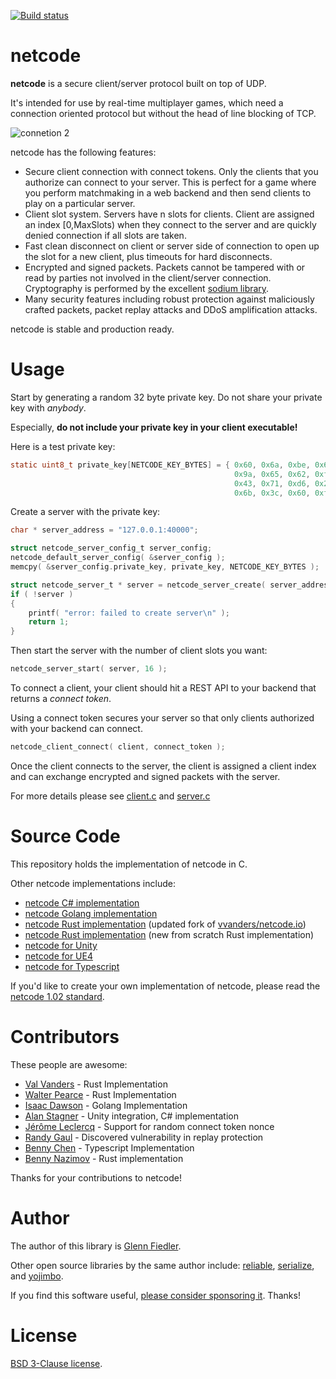 [![Build status](https://github.com/networkprotocol/netcode/workflows/CI/badge.svg)](https://github.com/networkprotocol/netcode/actions?query=workflow%3ACI)

# netcode

**netcode** is a secure client/server protocol built on top of UDP.

It's intended for use by real-time multiplayer games, which need a connection oriented protocol but without the head of line blocking of TCP.

![connetion 2](https://github.com/user-attachments/assets/5c7e0c9b-17b6-4e84-a57b-13bdb55a9978)

netcode has the following features:

* Secure client connection with connect tokens. Only the clients that you authorize can connect to your server. This is perfect for a game where you perform matchmaking in a web backend and then send clients to play on a particular server.
* Client slot system. Servers have n slots for clients. Client are assigned an index [0,MaxSlots) when they connect to the server and are quickly denied connection if all slots are taken.
* Fast clean disconnect on client or server side of connection to open up the slot for a new client, plus timeouts for hard disconnects.
* Encrypted and signed packets. Packets cannot be tampered with or read by parties not involved in the client/server connection. Cryptography is performed by the excellent [sodium library](https://libsodium.gitbook.io/doc).
* Many security features including robust protection against maliciously crafted packets, packet replay attacks and DDoS amplification attacks.

netcode is stable and production ready.

# Usage

Start by generating a random 32 byte private key. Do not share your private key with _anybody_. 

Especially, **do not include your private key in your client executable!**

Here is a test private key:

```c
static uint8_t private_key[NETCODE_KEY_BYTES] = { 0x60, 0x6a, 0xbe, 0x6e, 0xc9, 0x19, 0x10, 0xea, 
                                                  0x9a, 0x65, 0x62, 0xf6, 0x6f, 0x2b, 0x30, 0xe4, 
                                                  0x43, 0x71, 0xd6, 0x2c, 0xd1, 0x99, 0x27, 0x26,
                                                  0x6b, 0x3c, 0x60, 0xf4, 0xb7, 0x15, 0xab, 0xa1 };
```

Create a server with the private key:

```c
char * server_address = "127.0.0.1:40000";

struct netcode_server_config_t server_config;
netcode_default_server_config( &server_config );
memcpy( &server_config.private_key, private_key, NETCODE_KEY_BYTES );

struct netcode_server_t * server = netcode_server_create( server_address, &server_config, time );
if ( !server )
{
    printf( "error: failed to create server\n" );
    return 1;
}
```

Then start the server with the number of client slots you want:

```c
netcode_server_start( server, 16 );
```

To connect a client, your client should hit a REST API to your backend that returns a _connect token_.

Using a connect token secures your server so that only clients authorized with your backend can connect.

```c
netcode_client_connect( client, connect_token );
```

Once the client connects to the server, the client is assigned a client index and can exchange encrypted and signed packets with the server.

For more details please see [client.c](client.c) and [server.c](server.c)

# Source Code

This repository holds the implementation of netcode in C.

Other netcode implementations include:

* [netcode C# implementation](https://github.com/KillaMaaki/Netcode.IO.NET)
* [netcode Golang implementation](https://github.com/wirepair/netcode)
* [netcode Rust implementation](https://github.com/jaynus/netcode.io) (updated fork of [vvanders/netcode.io](https://github.com/vvanders/netcode.io))
* [netcode Rust implementation](https://github.com/benny-n/netcode) (new from scratch Rust implementation)
* [netcode for Unity](https://github.com/KillaMaaki/Unity-Netcode.IO)
* [netcode for UE4](https://github.com/RedpointGames/netcode.io-UE4)
* [netcode for Typescript](https://github.com/bennychen/netcode.io-typescript)

If you'd like to create your own implementation of netcode, please read the [netcode 1.02 standard](STANDARD.md).

# Contributors

These people are awesome:

* [Val Vanders](https://github.com/vvanders) - Rust Implementation
* [Walter Pearce](https://github.com/jaynus) - Rust Implementation
* [Isaac Dawson](https://github.com/wirepair) - Golang Implementation
* [Alan Stagner](https://github.com/KillaMaaki) - Unity integration, C# implementation
* [Jérôme Leclercq](https://github.com/SirLynix) - Support for random connect token nonce
* [Randy Gaul](https://github.com/RandyGaul) - Discovered vulnerability in replay protection
* [Benny Chen](https://github.com/bennychen) - Typescript Implementation
* [Benny Nazimov](https://github.com/benny-n) - Rust implementation

Thanks for your contributions to netcode!

# Author

The author of this library is [Glenn Fiedler](https://www.linkedin.com/in/glenn-fiedler-11b735302/).

Other open source libraries by the same author include: [reliable](https://github.com/mas-bandwidth/reliable), [serialize](https://github.com/mas-bandwidth/serialize), and [yojimbo](https://github.com/mas-bandwidth/yojimbo).

If you find this software useful, [please consider sponsoring it](https://github.com/sponsors/mas-bandwidth). Thanks!

# License

[BSD 3-Clause license](https://opensource.org/licenses/BSD-3-Clause).
